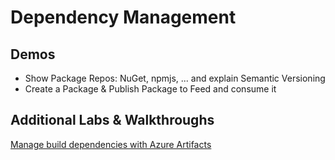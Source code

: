 # Dependency Management

## Demos

- Show Package Repos: NuGet, npmjs, ... and explain Semantic Versioning
- Create a Package & Publish Package to Feed and consume it

## Additional Labs & Walkthroughs

[Manage build dependencies with Azure Artifacts](https://docs.microsoft.com/en-us/learn/modules/manage-build-dependencies/)
